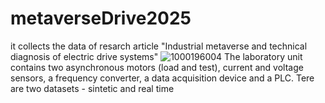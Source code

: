 # metaverseDrive2025
it collects the data of resarch article "Industrial metaverse and technical diagnosis of electric drive systems"
![1000196004](https://github.com/user-attachments/assets/83e82e55-2d23-49d5-957d-ca90c972d0fb)
The laboratory unit contains two asynchronous motors (load and test), current and voltage sensors, a frequency converter, a data acquisition device and a PLC.
Tere are two datasets - sintetic and real time 
